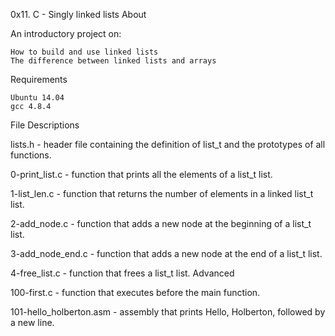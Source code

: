 0x11. C - Singly linked lists
About

An introductory project on:

    How to build and use linked lists
    The difference between linked lists and arrays

Requirements

    Ubuntu 14.04
    gcc 4.8.4

File Descriptions

lists.h - header file containing the definition of list_t and the prototypes of all functions.

0-print_list.c - function that prints all the elements of a list_t list.

1-list_len.c - function that returns the number of elements in a linked list_t list.

2-add_node.c - function that adds a new node at the beginning of a list_t list.

3-add_node_end.c - function that adds a new node at the end of a list_t list.

4-free_list.c - function that frees a list_t list.
Advanced

100-first.c - function that executes before the main function.

101-hello_holberton.asm - assembly that prints Hello, Holberton, followed by a new line.
